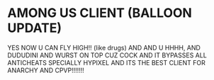 # AMONG US CLIENT (BALLOON UPDATE)
YES NOW U CAN FLY HIGH!! (like drugs) AND AND U HHHH, AND DUDUDINI AND WURST ON TOP CUZ COCK AND IT BYPASSES ALL ANTICHEATS SPECIALLY HYPIXEL AND ITS THE BEST CLIENT FOR ANARCHY AND CPVP!!!!!!!
